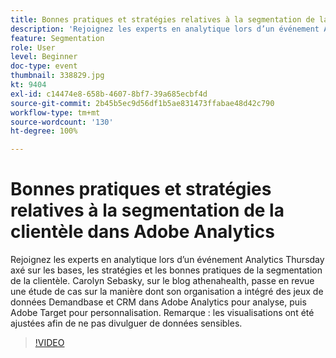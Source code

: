 ```yaml
---
title: Bonnes pratiques et stratégies relatives à la segmentation de la clientèle dans Adobe Analytics
description: 'Rejoignez les experts en analytique lors d’un événement Analytics Thursday axé sur les bases, les stratégies et les bonnes pratiques de la segmentation de la clientèle. Carolyn Sebasky, sur le blog athenahealth, passe en revue une étude de cas sur la manière dont son organisation a intégré des jeux de données Demandbase et CRM dans Adobe Analytics pour analyse, puis Adobe Target pour personnalisation. Remarque : les visualisations ont été ajustées afin de ne pas divulguer de données sensibles.'
feature: Segmentation
role: User
level: Beginner
doc-type: event
thumbnail: 338829.jpg
kt: 9404
exl-id: c14474e8-658b-4607-8bf7-39a685ecbf4d
source-git-commit: 2b45b5ec9d56df1b5ae831473ffabae48d42c790
workflow-type: tm+mt
source-wordcount: '130'
ht-degree: 100%

---
```


# Bonnes pratiques et stratégies relatives à la segmentation de la clientèle dans Adobe Analytics

Rejoignez les experts en analytique lors d’un événement Analytics Thursday axé sur les bases, les stratégies et les bonnes pratiques de la segmentation de la clientèle. Carolyn Sebasky, sur le blog athenahealth, passe en revue une étude de cas sur la manière dont son organisation a intégré des jeux de données Demandbase et CRM dans Adobe Analytics pour analyse, puis Adobe Target pour personnalisation. Remarque : les visualisations ont été ajustées afin de ne pas divulguer de données sensibles.

>[!VIDEO](https://video.tv.adobe.com/v/338829/?quality=12&learn=on)
